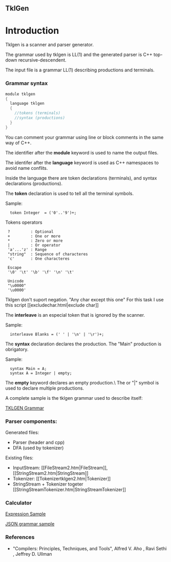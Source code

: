 
## TklGen

# Introduction

Tklgen is a scanner and parser generator.

The grammar used by tklgen is LL(1) and the generated parser is C++ top-down recursive-descendent.

The input file is a grammar LL(1) describing productions and terminals.

### Grammar syntax

```c
module tklgen
{
  language tklgen
  {
    //tokens (terminals)
    //syntax (productions)
  }
}
```

You can comment your grammar using line or block comments in the same way of C++.

The identifier after the **module** keyword is used to name the output files. 

The identifer after the **language** keyword is used as C++ namespaces to avoid name conflits.

Inside the language there are token declarations (terminals), and syntax declarations (productions).  

The **token** declaration is used to tell all the terminal symbols.

Sample:
```
  token Integer  = ('0'..'9')+;
```

Tokens operators

```
 ?         : Optional
 +         : One or more
 *         : Zero or more
 |         : Or operator
 'a'...'z' : Range
 "string"  : Sequence of characteres
 'c'       : One characteres

 Escape
 '\0' '\t' '\b' '\f' '\n' '\t'

 Unicode
 "\u0000"
 '\u0000'
```

Tklgen don't suport negation. "Any char except this one"
For this task I use this script [[excludechar.html|exclude char]]

The **interleave** is an especial token that is ignored by the scanner. 

Sample:
```
  interleave Blanks = (' ' | '\n' | '\r')+;
```


The **syntax** declaration declares the production. The "Main" production is obrigatory.

Sample:
```
  syntax Main = A;
  syntax A = Integer | empty;
```

The **empty** keyword declares an empty production.\\
The or "|" symbol is used to declare multiple productions.

A complete sample is the tklgen grammar used to describe itself:

[TKLGEN Grammar](tklgengrammar2.md)


### Parser components:

Generated files:

 * Parser (header and cpp)
 * DFA  (used by tokenizer)

Existing files:

 * InputStream: [[FileStream2.htm|FileStream]], [[StringStream2.htm|StringStream]]
 * Tokenizer: [[Tokenizertklgen2.htm|Tokenizer]]
 * StringStream + Tokenizer togeter [[StringStreamTokenizer.htm|StringStreamTokenizer]]

### Calculator

[Expression Sample](expressionsample2.md)

[JSON grammar sample](jsonsample.md)


### References

* "Compilers: Principles, Techniques, and Tools", Alfred V. Aho , Ravi Sethi , Jeffrey D. Ullman


